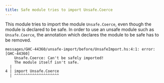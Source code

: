 ```yaml
---
title: Safe module tries to import Unsafe.Coerce
---
```


This module tries to import the module `Unsafe.Coerce`, even though the module is declared to be safe.
In order to use an unsafe module such as `Unsafe.Coerce`, the annotation which declares the module to be safe has to be removed.

```
messages/GHC-44360/unsafe-import/before/UnsafeImport.hs:4:1: error: [GHC-44360]
    Unsafe.Coerce: Can't be safely imported!
    The module itself isn't safe.
  |
4 | import Unsafe.Coerce
  | ^^^^^^^^^^^^^^^^^^^^
```
